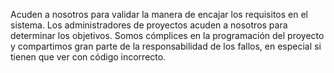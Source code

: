 Acuden a nosotros para validar la manera de encajar los requisitos en el sistema. Los administradores de proyectos acuden a nosotros para determinar los objetivos. Somos cómplices en la programación del proyecto y compartimos gran parte de la responsabilidad de los fallos, en especial si tienen que ver con código incorrecto.